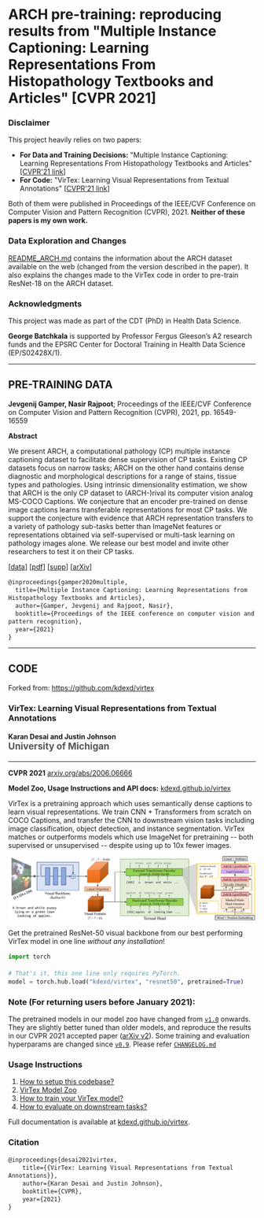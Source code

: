 # ARCH pre-training: reproducing results from "Multiple Instance Captioning: Learning Representations From Histopathology Textbooks and Articles" [CVPR 2021]

### Disclaimer

This project heavily relies on two papers:
* **For Data and Training Decisions:** "Multiple Instance Captioning: Learning Representations From Histopathology Textbooks and Articles" [[CVPR'21 link](https://openaccess.thecvf.com/content/CVPR2021/html/Gamper_Multiple_Instance_Captioning_Learning_Representations_From_Histopathology_Textbooks_and_Articles_CVPR_2021_paper.html)]
* **For Code:** "VirTex: Learning Visual Representations from Textual Annotations" [[CVPR'21 link](https://openaccess.thecvf.com/content/CVPR2021/html/Desai_VirTex_Learning_Visual_Representations_From_Textual_Annotations_CVPR_2021_paper.html)]

Both of them were published in Proceedings of the IEEE/CVF Conference on Computer Vision and Pattern Recognition (CVPR), 2021. **Neither of these papers is my own work.**

### Data Exploration and Changes

[README_ARCH.md](README_ARCH.md) contains the information about the ARCH dataset available on the web (changed from the version described in the paper). It also explains the changes made to the VirTex code in order to pre-train ResNet-18 on the ARCH dataset.

### Acknowledgments

This project was made as part of the CDT (PhD) in Health Data Science.

**George Batchkala** is supported by Professor Fergus Gleeson’s A2 research funds and the EPSRC Center for Doctoral Training in Health Data Science (EP/S02428X/1).


----

## PRE-TRAINING DATA

**Jevgenij Gamper, Nasir Rajpoot**; Proceedings of the IEEE/CVF Conference on Computer Vision and Pattern Recognition (CVPR), 2021, pp. 16549-16559

**Abstract**

We present ARCH, a computational pathology (CP) multiple instance captioning dataset to facilitate dense supervision of CP tasks. Existing CP datasets focus on narrow tasks; ARCH on the other hand contains dense diagnostic and morphological descriptions for a range of stains, tissue types and pathologies. Using intrinsic dimensionality estimation, we show that ARCH is the only CP dataset to (ARCH-)rival its computer vision analog MS-COCO Captions. We conjecture that an encoder pre-trained on dense image captions learns transferable representations for most CP tasks. We support the conjecture with evidence that ARCH representation transfers to a variety of pathology sub-tasks better than ImageNet features or representations obtained via self-supervised or multi-task learning on pathology images alone. We release our best model and invite other researchers to test it on their CP tasks.

[[data](https://warwick.ac.uk/fac/cross_fac/tia/data/arch)] [[pdf](https://openaccess.thecvf.com/content/CVPR2021/papers/Gamper_Multiple_Instance_Captioning_Learning_Representations_From_Histopathology_Textbooks_and_Articles_CVPR_2021_paper.pdf)] [[supp](https://openaccess.thecvf.com/content/CVPR2021/supplemental/Gamper_Multiple_Instance_Captioning_CVPR_2021_supplemental.pdf)] [[arXiv](https://arxiv.org/abs/2103.05121)]

```text
@inproceedings{gamper2020multiple,
  title={Multiple Instance Captioning: Learning Representations from
Histopathology Textbooks and Articles},
  author={Gamper, Jevgenij and Rajpoot, Nasir},
  booktitle={Proceedings of the IEEE conference on computer vision and pattern recognition},
  year={2021}
}
```



----

## CODE

Forked from: https://github.com/kdexd/virtex

### VirTex: Learning Visual Representations from Textual Annotations

<h4>
Karan Desai and Justin Johnson
</br>
<span style="font-size: 14pt; color: #555555">
University of Michigan
</span>
</h4>
<hr>

**CVPR 2021** [arxiv.org/abs/2006.06666][1]

**Model Zoo, Usage Instructions and API docs:** [kdexd.github.io/virtex](https://kdexd.github.io/virtex)

VirTex is a pretraining approach which uses semantically dense captions to
learn visual representations. We train CNN + Transformers from scratch on
COCO Captions, and transfer the CNN to downstream vision tasks including
image classification, object detection, and instance segmentation.
VirTex matches or outperforms models which use ImageNet for pretraining --
both supervised or unsupervised -- despite using up to 10x fewer images.

![virtex-model](docs/_static/system_figure.jpg)


Get the pretrained ResNet-50 visual backbone from our best performing VirTex
model in one line *without any installation*!

```python
import torch

# That's it, this one line only requires PyTorch.
model = torch.hub.load("kdexd/virtex", "resnet50", pretrained=True)
```

### Note (For returning users before January 2021):

The pretrained models in our model zoo have changed from [`v1.0`](https://github.com/kdexd/virtex/releases/tag/v1.0) onwards.
They are slightly better tuned than older models, and reproduce the results in our
CVPR 2021 accepted paper ([arXiv v2](https://arxiv.org/abs/2006.06666v2)).
Some training and evaluation hyperparams are changed since [`v0.9`](https://github.com/kdexd/virtex/releases/tag/v0.9).
Please refer [`CHANGELOG.md`](https://github.com/kdexd/virtex/blob/master/CHANGELOG.md)


### Usage Instructions

1. [How to setup this codebase?][2]  
2. [VirTex Model Zoo][3]  
3. [How to train your VirTex model?][4]  
4. [How to evaluate on downstream tasks?][5]  

Full documentation is available at [kdexd.github.io/virtex](https://kdexd.github.io/virtex).


### Citation

```text
@inproceedings{desai2021virtex,
    title={{VirTex: Learning Visual Representations from Textual Annotations}},
    author={Karan Desai and Justin Johnson},
    booktitle={CVPR},
    year={2021}
}
```


[1]: https://arxiv.org/abs/2006.06666
[2]: https://kdexd.github.io/virtex/virtex/usage/setup_dependencies.html
[3]: https://kdexd.github.io/virtex/virtex/usage/model_zoo.html
[4]: https://kdexd.github.io/virtex/virtex/usage/pretrain.html
[5]: https://kdexd.github.io/virtex/virtex/usage/downstream.html
